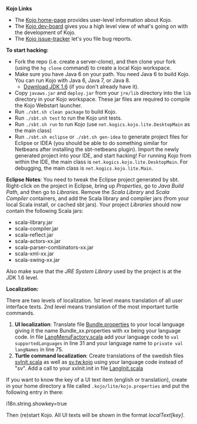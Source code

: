 **Kojo Links**

* The [Kojo home-page][1] provides user-level information about Kojo.
* The [Kojo dev-board][2] gives you a high level view of what's going on with the development of Kojo. 
* The [Kojo issue-tracker][3] let's you file bug reports.

**To start hacking:**

* Fork the repo (i.e. create a server-clone), and then clone your fork (using the `hg clone` command) to create a local Kojo workspace.
* Make sure you have Java 6 on your path. You need Java 6 to build Kojo.  You can run Kojo with Java 6, Java 7, or Java 8.
    * [Download JDK 1.6][4] (if you don't already have it).
* Copy `javaws.jar` and `deploy.jar` from your `jre/lib` directory into the `lib` directory in your Kojo workspace. These jar files are required to compile the Kojo Webstart launcher.
* Run `./sbt.sh clean package` to build Kojo.
* Run `./sbt.sh test` to run the Kojo unit tests.
* Run `./sbt.sh run` to run Kojo (use `net.kogics.kojo.lite.DesktopMain` as the main class)
* Run `./sbt.sh eclipse` or `./sbt.sh gen-idea` to generate project files for Eclipse or IDEA (you should be able to do something similar for Netbeans after installing the sbt-netbeans plugin). Import the newly generated project into your IDE, and start hacking! For running Kojo from within the IDE, the main class is `net.kogics.kojo.lite.DesktopMain`. For debugging, the main class is `net.kogics.kojo.lite.Main`. 

**Eclipse Notes**:
You need to tweak the Eclipse project generated by sbt. Right-click on the project in Eclipse, bring up *Properties*, go to *Java Build Path*, and then go to *Libraries*. Remove the *Scala Library* and *Scala Compiler* containers, and add the Scala library and compiler jars (from your local Scala install, or cached sbt jars). Your project *Libraries* should now contain the following Scala jars:

* scala-library.jar
* scala-compiler.jar
* scala-reflect.jar
* scala-actors-xx.jar
* scala-parser-combinators-xx.jar
* scala-xml-xx.jar
* scala-swing-xx.jar
 
Also make sure that the *JRE System Library* used by the project is at the JDK 1.6 level.

**Localization:**

There are two levels of localization. 1st level means translation of all user interface texts. 2nd level means translation of the most important turtle commands.

1. **UI localization**: Translate file [Bundle.properties][5] to your local language giving it the name Bundle_xx.properties with xx being your language code. In file [LangMenuFactory.scala][8] add your language code to `val supportedLanguages` in line 31 and your language name to `private val langNames` in line 75.
2. **Turtle command localization**: Create translations of the swedish files [svInit.scala][6] as well as [sv.tw.kojo][7] using your language code instead of "sv". Add a call to your xxInit.init in file [LangInit.scala][9]

If you want to know the key of a UI text item (english or translation), create in your home directory a  file called `.kojo/lite/kojo.properties` and put the following entry in there:
 
i18n.string.showkey=true
 
Then (re)start Kojo. All UI texts will be shown in the format *localText[key]*.


  [1]: http://www.kogics.net/kojo
  [2]: https://trello.com/b/hxgeMSOj/kojo-development
  [3]: http://code.google.com/p/kojo/issues/list
  [4]: http://www.oracle.com/technetwork/java/javase/downloads/java-archive-downloads-javase6-419409.html
  [5]: http://code.google.com/p/kojolite/source/browse/src/main/resources/net/kogics/kojo/lite/Bundle.properties
  [6]: http://code.google.com/p/kojolite/source/browse/src/main/scala/net/kogics/kojo/lite/i18n/svInit.scala
  [7]: http://code.google.com/p/kojolite/source/browse/src/main/resources/i18n/initk/sv.tw.kojo
  [8]: http://code.google.com/p/kojolite/source/browse/src/main/scala/net/kogics/kojo/lite/LangMenuFactory.scala
  [9]: http://code.google.com/p/kojolite/source/browse/src/main/scala/net/kogics/kojo/lite/i18n/LangInit.scala
  
  
